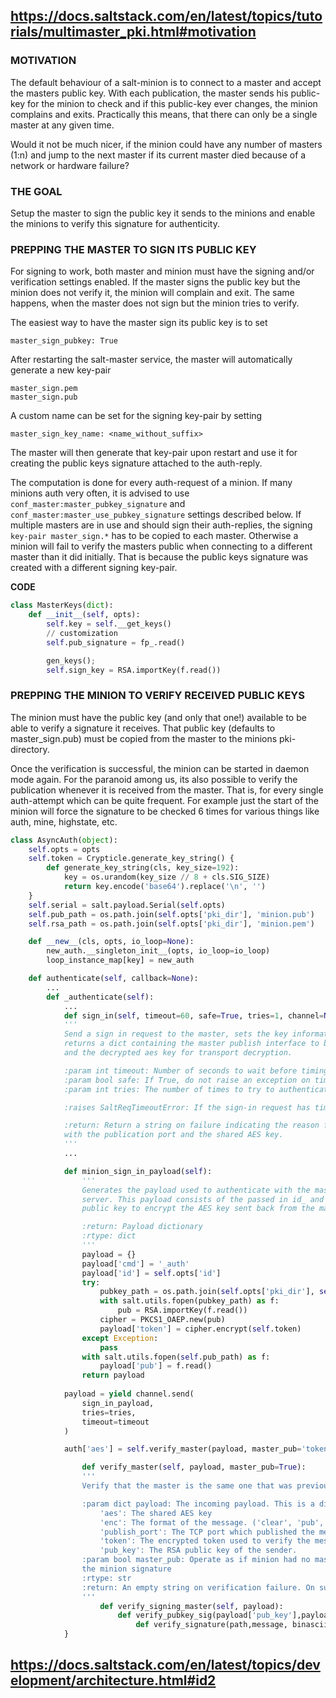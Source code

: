## <https://docs.saltstack.com/en/latest/topics/tutorials/multimaster_pki.html#motivation>

### MOTIVATION

The default behaviour of a salt-minion is to connect to a master and accept the masters public key. 
With each publication, the master sends his public-key for the minion to check and if this public-key ever changes, the minion complains and exits. 
Practically this means, that there can only be a single master at any given time.

Would it not be much nicer, if the minion could have any number of masters (1:n) and jump to the next master if its current master died because of a network or hardware failure?

### THE GOAL

Setup the master to sign the public key it sends to the minions and enable the minions to verify this signature for authenticity.

### PREPPING THE MASTER TO SIGN ITS PUBLIC KEY

For signing to work, both master and minion must have the signing and/or verification settings enabled. 
If the master signs the public key but the minion does not verify it, the minion will complain and exit. 
The same happens, when the master does not sign but the minion tries to verify.

The easiest way to have the master sign its public key is to set

```
master_sign_pubkey: True
```

After restarting the salt-master service, the master will automatically generate a new key-pair

```
master_sign.pem
master_sign.pub
```

A custom name can be set for the signing key-pair by setting

```
master_sign_key_name: <name_without_suffix>
```

The master will then generate that key-pair upon restart and use it for creating the public keys signature attached to the auth-reply.

The computation is done for every auth-request of a minion. If many minions auth very often, it is advised to use `conf_master:master_pubkey_signature` and `conf_master:master_use_pubkey_signature` settings described below. If multiple masters are in use and should sign their auth-replies, the signing `key-pair master_sign.*` has to be copied to each master. Otherwise a minion will fail to verify the masters public when connecting to a different master than it did initially. That is because the public keys signature was created with a different signing key-pair.

**CODE**

```python
class MasterKeys(dict):
	def __init__(self, opts):
		self.key = self.__get_keys()
		// customization
		self.pub_signature = fp_.read()

		gen_keys(); 
		self.sign_key = RSA.importKey(f.read())
```

### PREPPING THE MINION TO VERIFY RECEIVED PUBLIC KEYS

The minion must have the public key (and only that one!) available to be able to verify a signature it receives. That public key (defaults to master_sign.pub) must be copied from the master to the minions pki-directory.

Once the verification is successful, the minion can be started in daemon mode again. For the paranoid among us, its also possible to verify the publication whenever it is received from the master. That is, for every single auth-attempt which can be quite frequent. For example just the start of the minion will force the signature to be checked 6 times for various things like auth, mine, highstate, etc.

```python
class AsyncAuth(object):
	self.opts = opts
	self.token = Crypticle.generate_key_string() {
		def generate_key_string(cls, key_size=192):
			key = os.urandom(key_size // 8 + cls.SIG_SIZE)
			return key.encode('base64').replace('\n', '')	
	}
	self.serial = salt.payload.Serial(self.opts)
	self.pub_path = os.path.join(self.opts['pki_dir'], 'minion.pub')
	self.rsa_path = os.path.join(self.opts['pki_dir'], 'minion.pem')

	def __new__(cls, opts, io_loop=None):
		new_auth.__singleton_init__(opts, io_loop=io_loop)
		loop_instance_map[key] = new_auth

	def authenticate(self, callback=None):
		...
		def _authenticate(self):
			...
			def sign_in(self, timeout=60, safe=True, tries=1, channel=None):
			'''
			Send a sign in request to the master, sets the key information and
			returns a dict containing the master publish interface to bind to
			and the decrypted aes key for transport decryption.

			:param int timeout: Number of seconds to wait before timing out the sign-in request
			:param bool safe: If True, do not raise an exception on timeout. Retry instead.
			:param int tries: The number of times to try to authenticate before giving up.

			:raises SaltReqTimeoutError: If the sign-in request has timed out and :param safe: is not set

			:return: Return a string on failure indicating the reason for failure. On success, return a dictionary
			with the publication port and the shared AES key.
			'''
			...

			def minion_sign_in_payload(self):
				'''
				Generates the payload used to authenticate with the master
				server. This payload consists of the passed in id_ and the ssh
				public key to encrypt the AES key sent back from the master.

				:return: Payload dictionary
				:rtype: dict
				'''
				payload = {}
				payload['cmd'] = '_auth'
				payload['id'] = self.opts['id']
				try:
					pubkey_path = os.path.join(self.opts['pki_dir'], self.mpub)
					with salt.utils.fopen(pubkey_path) as f:
						pub = RSA.importKey(f.read())
					cipher = PKCS1_OAEP.new(pub)
					payload['token'] = cipher.encrypt(self.token)
				except Exception:
					pass
				with salt.utils.fopen(self.pub_path) as f:
					payload['pub'] = f.read()
				return payload
		   
			payload = yield channel.send(
				sign_in_payload,
				tries=tries,
				timeout=timeout
			)

			auth['aes'] = self.verify_master(payload, master_pub='token' in sign_in_payload) {

				def verify_master(self, payload, master_pub=True):
				'''
				Verify that the master is the same one that was previously accepted.

				:param dict payload: The incoming payload. This is a dictionary which may have the following keys:
					'aes': The shared AES key
					'enc': The format of the message. ('clear', 'pub', etc)
					'publish_port': The TCP port which published the message
					'token': The encrypted token used to verify the message.
					'pub_key': The RSA public key of the sender.
				:param bool master_pub: Operate as if minion had no master pubkey when it sent auth request, i.e. don't verify
				the minion signature
				:rtype: str
				:return: An empty string on verification failure. On success, the decrypted AES message in the payload.
				'''
					def verify_signing_master(self, payload):
						def verify_pubkey_sig(payload['pub_key'],payload['pub_sig']):
							def verify_signature(path,message, binascii.a2b_base64(sig))
			}
```

## <https://docs.saltstack.com/en/latest/topics/development/architecture.html#id2>




